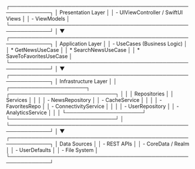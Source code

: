 ┌─────────────────────────────────────────────────────────────┐
│                    Presentation Layer                       │
│  - UIViewController / SwiftUI Views                         │
│  - ViewModels                                               │
└─────────────────────────────────────────────────────────────┘
                              │
                              ▼
┌─────────────────────────────────────────────────────────────┐
│                   Application Layer                         │
│  - UseCases (Business Logic)                                │
│    * GetNewsUseCase                                         │
│    * SearchNewsUseCase                                      │
│    * SaveToFavoritesUseCase                                 │
└─────────────────────────────────────────────────────────────┘
                              │
                              ▼
┌─────────────────────────────────────────────────────────────┐
│                 Infrastructure Layer                        │
│  ┌─────────────────────┐  ┌─────────────────────────────┐   │
│  │   Repositories      │  │      Services               │   │
│  │ - NewsRepository    │  │ - CacheService              │   │
│  │ - FavoritesRepo     │  │ - ConnectivityService       │   │
│  │ - UserRepository    │  │ - AnalyticsService          │   │
│  └─────────────────────┘  └─────────────────────────────┘   │
└─────────────────────────────────────────────────────────────┘
                              │
                              ▼
┌─────────────────────────────────────────────────────────────┐
│                     Data Sources                            │
│  - REST APIs                                                │
│  - CoreData / Realm                                         │
│  - UserDefaults                                             │
│  - File System                                              │
└─────────────────────────────────────────────────────────────┘